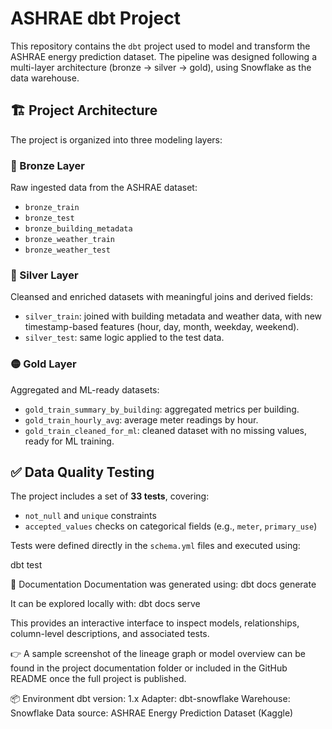 # ASHRAE dbt Project

This repository contains the `dbt` project used to model and transform the ASHRAE energy prediction dataset. The pipeline was designed following a multi-layer architecture (bronze → silver → gold), using Snowflake as the data warehouse.

## 🏗️ Project Architecture

The project is organized into three modeling layers:

### 🔹 Bronze Layer
Raw ingested data from the ASHRAE dataset:
- `bronze_train`
- `bronze_test`
- `bronze_building_metadata`
- `bronze_weather_train`
- `bronze_weather_test`

### 🔸 Silver Layer
Cleansed and enriched datasets with meaningful joins and derived fields:
- `silver_train`: joined with building metadata and weather data, with new timestamp-based features (hour, day, month, weekday, weekend).
- `silver_test`: same logic applied to the test data.

### 🟡 Gold Layer
Aggregated and ML-ready datasets:
- `gold_train_summary_by_building`: aggregated metrics per building.
- `gold_train_hourly_avg`: average meter readings by hour.
- `gold_train_cleaned_for_ml`: cleaned dataset with no missing values, ready for ML training.

## ✅ Data Quality Testing

The project includes a set of **33 tests**, covering:
- `not_null` and `unique` constraints
- `accepted_values` checks on categorical fields (e.g., `meter`, `primary_use`)

Tests were defined directly in the `schema.yml` files and executed using:

dbt test

📘 Documentation
Documentation was generated using:   dbt docs generate

It can be explored locally with:   dbt docs serve

This provides an interactive interface to inspect models, relationships, column-level descriptions, and associated tests.

👉 A sample screenshot of the lineage graph or model overview can be found in the project documentation folder or included in the GitHub README once the full project is published.

📦 Environment
dbt version: 1.x
Adapter: dbt-snowflake
Warehouse: Snowflake
Data source: ASHRAE Energy Prediction Dataset (Kaggle)
